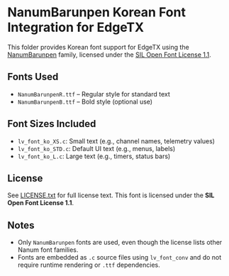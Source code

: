 # NanumBarunpen Korean Font Integration for EdgeTX

This folder provides Korean font support for EdgeTX using the [NanumBarunpen](https://hangeul.naver.com/fonts/search?f=nanum) family,
licensed under the [SIL Open Font License 1.1](https://scripts.sil.org/OFL).

## Fonts Used
- `NanumBarunpenR.ttf` – Regular style for standard text
- `NanumBarunpenB.ttf` – Bold style (optional use)

## Font Sizes Included
- `lv_font_ko_XS.c`: Small text (e.g., channel names, telemetry values)
- `lv_font_ko_STD.c`: Default UI text (e.g., menus, labels)
- `lv_font_ko_L.c`: Large text (e.g., timers, status bars)

## License
See [LICENSE.txt](./LICENSE.txt) for full license text.
This font is licensed under the **SIL Open Font License 1.1**.

## Notes
- Only `NanumBarunpen` fonts are used, even though the license lists other Nanum font families.
- Fonts are embedded as `.c` source files using `lv_font_conv` and do not require runtime rendering or `.ttf` dependencies.
